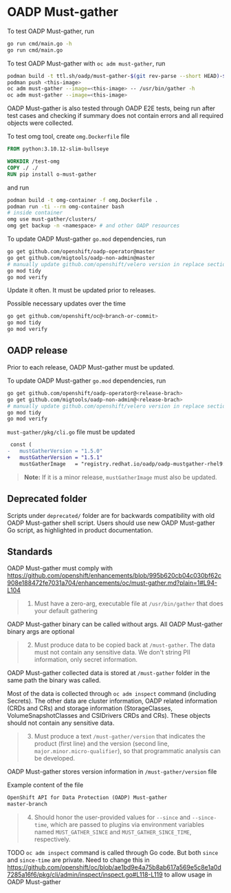 # OADP Must-gather

To test OADP Must-gather, run
```sh
go run cmd/main.go -h
go run cmd/main.go
```

To test OADP Must-gather with `oc adm must-gather`, run
```sh
podman build -t ttl.sh/oadp/must-gather-$(git rev-parse --short HEAD)-$(echo $RANDOM):1h -f Dockerfile . --platform=<cluster-architecture>
podman push <this-image>
oc adm must-gather --image=<this-image> -- /usr/bin/gather -h
oc adm must-gather --image=<this-image>
```
OADP Must-gather is also tested through OADP E2E tests, being run after test cases and checking if summary does not contain errors and all required objects were collected.

To test omg tool, create `omg.Dockerfile` file
```Dockerfile
FROM python:3.10.12-slim-bullseye

WORKDIR /test-omg
COPY ./ ./
RUN pip install o-must-gather
```
and run
```sh
podman build -t omg-container -f omg.Dockerfile .
podman run -ti --rm omg-container bash
# inside container
omg use must-gather/clusters/
omg get backup -n <namespace> # and other OADP resources
```

To update OADP Must-gather `go.mod` dependencies, run
```sh
go get github.com/openshift/oadp-operator@master
go get github.com/migtools/oadp-non-admin@master
# manually update github.com/openshift/velero version in replace section of go.mod to match OADP operator
go mod tidy
go mod verify
```
Update it often. It must be updated prior to releases.

Possible necessary updates over the time
```sh
go get github.com/openshift/oc@<branch-or-commit>
go mod tidy
go mod verify
```

## OADP release

Prior to each release, OADP Must-gather must be updated.

To update OADP Must-gather `go.mod` dependencies, run
```sh
go get github.com/openshift/oadp-operator@<release-brach>
go get github.com/migtools/oadp-non-admin@<release-brach>
# manually update github.com/openshift/velero version in replace section of go.mod to match OADP operator
go mod tidy
go mod verify
```

`must-gather/pkg/cli.go` file must be updated
```diff
 const (
-	mustGatherVersion = "1.5.0"
+	mustGatherVersion = "1.5.1"
	mustGatherImage   = "registry.redhat.io/oadp/oadp-mustgather-rhel9:v1.5"
```

> **Note:** If it is a minor release, `mustGatherImage` must also be updated.

## Deprecated folder

Scripts under `deprecated/` folder are for backwards compatibility with old OADP Must-gather shell script. Users should use new OADP Must-gather Go script, as highlighted in product documentation.

## Standards

OADP Must-gather must comply with https://github.com/openshift/enhancements/blob/995b620cb04c030bf62c908e188472fe7031a704/enhancements/oc/must-gather.md?plain=1#L94-L104

>1. Must have a zero-arg, executable file at `/usr/bin/gather` that does your default gathering

OADP Must-gather binary can be called without args. All OADP Must-gather binary args are optional

>2. Must produce data to be copied back at `/must-gather`. The data must not contain any sensitive data. We don't string PII information, only secret information.

OADP Must-gather collected data is stored at `/must-gather` folder in the same path the binary was called.

Most of the data is collected through `oc adm inspect` command (including Secrets). The other data are cluster information, OADP related information (CRDs and CRs) and storage information (StorageClasses, VolumeSnapshotClasses and CSIDrivers CRDs and CRs). These objects should not contain any sensitive data.

>3. Must produce a text `/must-gather/version` that indicates the product (first line) and the version (second line, `major.minor.micro-qualifier`),
>   so that programmatic analysis can be developed.

OADP Must-gather stores version information in `/must-gather/version` file

Example content of the file
```txt
OpenShift API for Data Protection (OADP) Must-gather
master-branch
```

>4. Should honor the user-provided values for `--since` and `--since-time`, which are passed to plugins via
>   environment variables named `MUST_GATHER_SINCE` and `MUST_GATHER_SINCE_TIME`, respectively.

TODO `oc adm inspect` command is called through Go code. But both `since` and `since-time` are private. Need to change this in https://github.com/openshift/oc/blob/ae1bd9e4a75b8ab617a569e5c8e1a0d7285a16f6/pkg/cli/admin/inspect/inspect.go#L118-L119 to allow usage in OADP Must-gather
